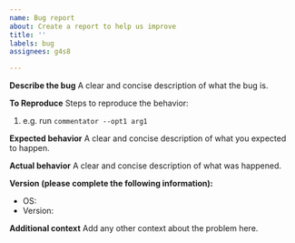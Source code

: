 ```yaml
---
name: Bug report
about: Create a report to help us improve
title: ''
labels: bug
assignees: g4s8

---
```


**Describe the bug**
A clear and concise description of what the bug is.

**To Reproduce**
Steps to reproduce the behavior:
 1. e.g. run `commentator --opt1 arg1`

**Expected behavior**
A clear and concise description of what you expected to happen.

**Actual behavior**
A clear and concise description of what was happened.

**Version (please complete the following information):**
 - OS:
 - Version:

**Additional context**
Add any other context about the problem here.

